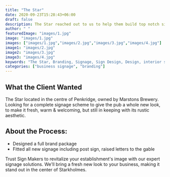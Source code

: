 ```yaml
---
title: "The Star"
date: 2020-09-23T15:28:43+06:00
draft: false
description: The Star reached out to us to help them build top notch sign boards for their business
author: " "
featuredImage: "images/1.jpg"
image: "images/1.jpg"
images: ["images/1.jpg","images/2.jpg","images/3.jpg","images/4.jpg"]
image1: "images/2.jpg"
image2: "images/3.jpg"
image3: "images/4.jpg"
keywords: "The Star, Branding, Signage, Sign Design, Design, interior signage, exterior design"
categories: ["business signage", "branding"]
---
```


## What the Client Wanted
The Star located in the centre of Penkridge, owned by Marstons Brewery. Looking for a complete signage scheme to give the pub a whole new look, to make it fresh, warm & welcoming, but still in keeping with its rustic aesthetic.

## About the Process:
- Designed a full brand package
- Fitted all new signage including post sign, raised letters to the gable

Trust Sign Makers to revitalize your establishment's image with our expert signage solutions. We'll bring a fresh new look to your business, making it stand out in the center of Starkholmes.
